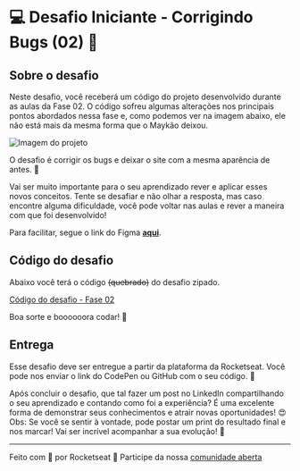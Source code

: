# 💻 Desafio Iniciante - Corrigindo Bugs (02) **👀**

## Sobre o desafio

Neste desafio, você receberá um código do projeto desenvolvido durante as aulas da Fase 02. O código sofreu algumas alterações nos principais pontos abordados nessa fase e, como podemos ver na imagem abaixo, ele não está mais da mesma forma que o Maykão deixou.

![Imagem do projeto](https://s3-us-west-2.amazonaws.com/secure.notion-static.com/b447a15f-34cc-4490-9188-8e640f02e3c4/Untitled.png)

O desafio é corrigir os bugs e deixar o site com a mesma aparência de antes. 💜

Vai ser muito importante para o seu aprendizado rever e aplicar esses novos conceitos. Tente se desafiar e não olhar a resposta, mas caso encontre alguma dificuldade, você pode voltar nas aulas e rever a maneira com que foi desenvolvido!

Para facilitar, segue o link do Figma [**aqui**](https://www.figma.com/file/rkDOHGPwwFtBNqEdHSuQPd/Projeto-02---Explorer?node-id=0%3A1).

## Código do desafio

Abaixo você terá o código ~~(quebrado)~~ do desafio zipado.

[Código do desafio - Fase 02](https://s3-us-west-2.amazonaws.com/secure.notion-static.com/cae98c59-12ce-499d-9b19-9b2f64250e62/Untitled.zip)

Boa sorte e boooooora codar! **🚀**

## Entrega

Esse desafio deve ser entregue a partir da plataforma da Rocketseat. Você pode nos enviar o link do CodePen ou GitHub com o seu código. 💜

Após concluir o desafio, que tal fazer um post no LinkedIn compartilhando o seu aprendizado e contando como foi a experiência? É uma excelente forma de demonstrar seus conhecimentos e atrair novas oportunidades! 😍
Obs: Se você se sentir à vontade, pode postar um print do resultado final e nos marcar! Vai ser incrível acompanhar a sua evolução! 💜

---

Feito com 💜 por Rocketseat 👋 Participe da nossa [comunidade aberta](https://discord.gg/Ns86RQyVH8)